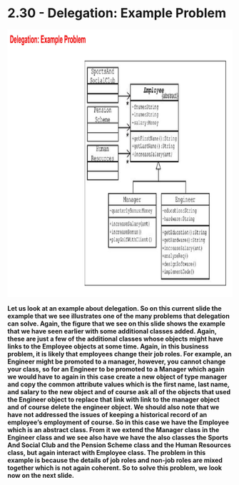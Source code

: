 # 2.30 - Delegation: Example Problem

<img src="/images/02_30_01.jpg" width="800" height="600">

**Let us look at an example about delegation. So on this current slide the example that we see illustrates one of the many problems that delegation can solve. Again, the figure that we see on this slide shows the example that we have seen earlier with some additional classes added. Again, these are just a few of the additional classes whose objects might have links to the Employee objects at some time. Again, in this business problem, it is likely that employees change their job roles. For example, an Engineer might be promoted to a manager, however, you cannot change your class, so for an Engineer to be promoted to a Manager which again we would have to again in this case create a new object of type manager and copy the common attribute values which is the first name, last name, and salary to the new object and of course ask all of the objects that used the Engineer object to replace that link with link to the manager object and of course delete the engineer object. We should also note that we have not addressed the issues of keeping a historical record of an employee’s employment of course. So in this case we have the Employee which is an abstract class. From it we extend the Manager class in the Engineer class and we see also have we have the also classes the Sports And Social Club and the Pension Scheme class and the Human Resources class, but again interact with Employee class. The problem in this example is because the details of job roles and non-job roles are mixed together which is not again coherent. So to solve this problem, we look now on the next slide.**
